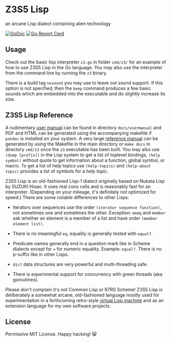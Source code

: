 # Z3S5 Lisp
an arcane Lisp dialect containing alien technology

[![GoDoc](https://godoc.org/github.com/rasteric/z3s5-lisp/go?status.svg)](https://godoc.org/github.com/rasteric/z3s5-lisp)
[![Go Report Card](https://goreportcard.com/badge/github.com/rasteric/z3s5-lisp)](https://goreportcard.com/report/github.com/rasteric/z3s5-lisp)

## Usage

Check out the basic lisp interpreter `z3.go` in folder `cmd/z3/` for an example of how to use Z3S5 Lisp in the Go language. You may also use the interpreter from the command line by running the `z3` binary. 

There is a build tag `nosound` you may use to leave out sound support. If this option is not specified, then the `beep` command produces a few basic sounds which are embedded into the executable and do slightly increase its size.

## Z3S5 Lisp Reference

A rudimentary [user manual](https://github.com/rasteric/z3s5-lisp/blob/main/docs/usermanual/manual.md) can be found in directory `docs/usermanual` and PDF and HTML can be generated using the accompanying makefile if `pandoc` is installed on your system. A very large [reference manual](https://github.com/rasteric/z3s5-lisp/blob/main/docs/reference/reference.md) can be generated by using the Makefile in the main directory or `make docs` in directory `cmd/z3` once the `z3` executable has been built. You may also use `(dump [prefix])` in the Lisp system to get a list of toplevel bindings, `(help symbol)` without quote to get information about a function, global symbol, or macro. To get a list of help topics use `(help-topics)` and `(help-about topic)` provides a list of symbols for a help topic.

Z3S5 Lisp is an old-fashioned Lisp-1 dialect originally based on Nukata Lisp by SUZUKI Hisao. It uses real cons cells and is reasonably fast for an interpreter. (Depending on your mileage, it's definitely not optimized for speed.) There are some notable differences to other Lisps:

- Iterators over sequences use the order `(iterator sequence function)`, not sometimes one and sometimes the other. Exception: `memq` and `member` ask whether an element is a member of a list and have order `(member element list)`.

- There is no meaningful `eq`, equality is generally tested with `equal?`.

- Predicate names generally end in a question mark like in Scheme dialects except for `=` for numeric equality. Example: `equal?`. There is no p-suffix like in other Lisps.

- `dict` data structures are very powerful and multi-threading safe.

- There is experimental support for concurrency with green threads (aka goroutines).

Please don't complain it's not Common Lisp or R7RS Scheme! Z3S5 Lisp is deliberately a somewhat arcane, old-fashioned language mostly used for experimentation in a forthcoming retro-style [virtual Lisp machine](https://z3s5.com) and as an extension language for my own software projects.

## License

Permissive MIT License. Happy hacking! :smile_cat:


